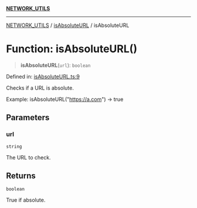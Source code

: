 [**NETWORK_UTILS**](../../README.md)

***

[NETWORK_UTILS](../../README.md) / [isAbsoluteURL](../README.md) / isAbsoluteURL

# Function: isAbsoluteURL()

> **isAbsoluteURL**(`url`): `boolean`

Defined in: [isAbsoluteURL.ts:9](https://github.com/dailker/everyutil/blob/cee559aadda9e0c298e06364cba9020e97a8b19b/src/network/isAbsoluteURL.ts#L9)

Checks if a URL is absolute.

Example: isAbsoluteURL("https://a.com") → true

## Parameters

### url

`string`

The URL to check.

## Returns

`boolean`

True if absolute.
